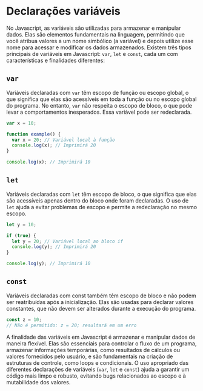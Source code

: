 # Declarações variáveis

No Javascript, as variáveis são utilizadas para armazenar e manipular dados. Elas são elementos fundamentais na linguagem, permitindo que você atribua valores a um nome simbólico (a variável) e depois utilize esse nome para acessar e modificar os dados armazenados. Existem três tipos principais de variáveis em Javascript: `var`, `let` e `const`, cada um com características e finalidades diferentes:

## `var`

Variáveis declaradas com `var` têm escopo de função ou escopo global, o que significa que elas são acessíveis em toda a função ou no escopo global do programa. No entanto, `var` não respeita o escopo de bloco, o que pode levar a comportamentos inesperados. Essa variável pode ser redeclarada.

```js
var x = 10;

function example() {
  var x = 20; // Variável local à função
  console.log(x); // Imprimirá 20
}

console.log(x); // Imprimirá 10
```

## `let`

Variáveis declaradas com `let` têm escopo de bloco, o que significa que elas são acessíveis apenas dentro do bloco onde foram declaradas. O uso de `let` ajuda a evitar problemas de escopo e permite a redeclaração no mesmo escopo.

```js
let y = 10;

if (true) {
  let y = 20; // Variável local ao bloco if
  console.log(y); // Imprimirá 20
}

console.log(y); // Imprimirá 10
```

## `const`

Variáveis declaradas com const também têm escopo de bloco e não podem ser reatribuídas após a inicialização. Elas são usadas para declarar valores constantes, que não devem ser alterados durante a execução do programa.

```js
const z = 10;
// Não é permitido: z = 20; resultará em um erro
```

A finalidade das variáveis em Javascript é armazenar e manipular dados de maneira flexível. Elas são essenciais para controlar o fluxo de um programa, armazenar informações temporárias, como resultados de cálculos ou valores fornecidos pelo usuário, e são fundamentais na criação de estruturas de controle, como loops e condicionais. O uso apropriado das diferentes declarações de variáveis (`var`, `let` e `const`) ajuda a garantir um código mais limpo e robusto, evitando bugs relacionados ao escopo e à mutabilidade dos valores.
